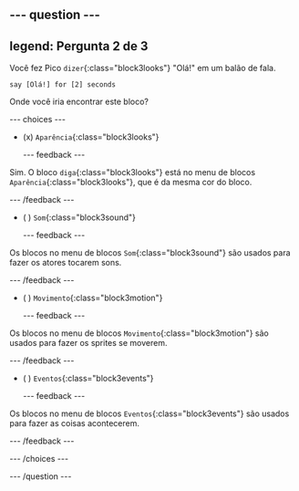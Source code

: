 
--- question ---
---
legend: Pergunta 2 de 3
---

Você fez Pico `dizer`{:class="block3looks"} "Olá!" em um balão de fala.

```blocks3
say [Olá!] for [2] seconds
```

Onde você iria encontrar este bloco?

--- choices ---

- (x) `Aparência`{:class="block3looks"}

  --- feedback ---

Sim. O bloco `diga`{:class="block3looks"} está no menu de blocos `Aparência`{:class="block3looks"}, que é da mesma cor do bloco.

  --- /feedback ---

- ( ) `Som`{:class="block3sound"}

  --- feedback ---

Os blocos no menu de blocos `Som`{:class="block3sound"} são usados para fazer os atores tocarem sons.

  --- /feedback ---

- ( ) `Movimento`{:class="block3motion"}

  --- feedback ---

Os blocos no menu de blocos `Movimento`{:class="block3motion"} são usados para fazer os sprites se moverem.

  --- /feedback ---

- ( ) `Eventos`{:class="block3events"}

  --- feedback ---

Os blocos no menu de blocos `Eventos`{:class="block3events"} são usados para fazer as coisas acontecerem.

  --- /feedback ---

--- /choices ---

--- /question ---
